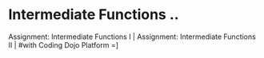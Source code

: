 # Intermediate Functions ..
Assignment: Intermediate Functions I | Assignment: Intermediate Functions II | #with Coding Dojo Platform =]
